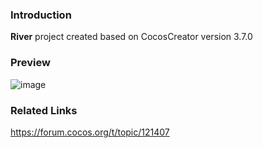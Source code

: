 ### Introduction
**River** project created based on CocosCreator version 3.7.0

### Preview
![image](../../../gif/202206/2022063002.gif)

### Related Links
https://forum.cocos.org/t/topic/121407